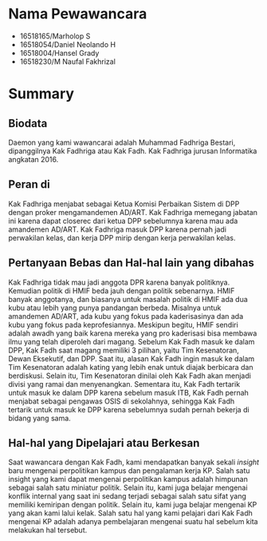 # Nama Pewawancara
- 16518165/Marholop S
- 16518054/Daniel Neolando H
- 16518004/Hansel Grady
- 16518230/M Naufal Fakhrizal
# Summary
## Biodata
  Daemon yang kami wawancarai adalah Muhammad Fadhriga Bestari, dipanggilnya Kak Fadhriga atau Kak Fadh. Kak Fadhriga jurusan Informatika angkatan 2016.
## Peran di
  Kak Fadhriga menjabat sebagai Ketua Komisi Perbaikan Sistem di DPP dengan proker mengamandemen AD/ART. Kak Fadhriga memegang jabatan ini karena dapat closerec dari ketua DPP sebelumnya karena mau ada amandemen AD/ART. Kak Fadhriga masuk DPP karena pernah jadi perwakilan kelas, dan kerja DPP mirip dengan kerja perwakilan kelas.
## Pertanyaan Bebas dan Hal-hal lain yang dibahas
  Kak Fadhriga tidak mau jadi anggota DPR karena banyak politiknya. Kemudian politik di HMIF beda jauh dengan politik sebenarnya. HMIF banyak anggotanya, dan biasanya untuk masalah politik di HMIF ada dua kubu atau lebih yang punya pandangan berbeda. Misalnya untuk amandemen AD/ART, ada kubu yang fokus pada kaderisasinya dan ada kubu yang fokus pada keprofesiannya. Meskipun begitu, HMIF sendiri adalah awadh yang baik karena mereka yang pro kaderisasi bisa membawa ilmu yang telah diperoleh dari magang.
  Sebelum Kak Fadh masuk ke dalam DPP, Kak Fadh saat magang memiliki 3 pilihan, yaitu Tim Kesenatoran, Dewan Eksekutif, dan DPP. Saat itu, alasan Kak Fadh ingin masuk ke dalam Tim Kesenatoran adalah kating yang lebih enak untuk diajak berbicara dan berdiskusi. Selain itu, Tim Kesenatoran dinilai oleh Kak Fadh akan menjadi divisi yang ramai dan menyenangkan. Sementara itu, Kak Fadh tertarik untuk masuk ke dalam DPP karena sebelum masuk ITB, Kak Fadh pernah menjabat sebagai pengawas OSIS di sekolahnya, sehingga Kak Fadh tertarik untuk masuk ke DPP karena sebelumnya sudah pernah bekerja di bidang yang sama.
## Hal-hal yang Dipelajari atau Berkesan
  Saat wawancara dengan Kak Fadh, kami mendapatkan banyak sekali _insight_ baru mengenai perpolitikan kampus dan pengalaman kerja KP. Salah satu insight yang kami dapat mengenai perpolitikan kampus adalah himpunan sebagai salah satu miniatur politik. Selain itu, kami juga belajar mengenai konflik internal yang saat ini sedang terjadi sebagai salah satu sifat yang memiliki kemiripan dengan politik. Selain itu, kami juga belajar mengenai KP yang akan kami lalui kelak. Salah satu hal yang kami pelajari dari Kak Fadh mengenai KP adalah adanya pembelajaran mengenai suatu hal sebelum kita melakukan hal tersebut.
